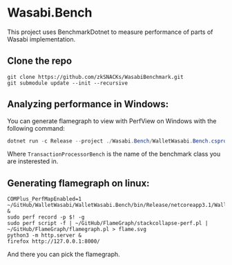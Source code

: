 # Wasabi.Bench

This project uses BenchmarkDotnet to measure performance of parts of Wasabi implementation.

## Clone the repo

```
git clone https://github.com/zkSNACKs/WasabiBenchmark.git
git submodule update --init --recursive
```

## Analyzing performance in Windows:

You can generate flamegraph to view with PerfView on Windows with the following command:
```powershell
dotnet run -c Release --project ./Wasabi.Bench/WalletWasabi.Bench.csproj -- --runtimes netcoreapp3.1 --filter TransactionProcessorBench --profiler ETW
```

Where `TransactionProcessorBench` is the name of the benchmark class you are insterested in.

## Generating flamegraph on linux:


```
COMPlus_PerfMapEnabled=1 ~/GitHub/WalletWasabi/WalletWasabi.Bench/bin/Release/netcoreapp3.1/WalletWasabi.Bench &
sudo perf record -p $! -g
sudo perf script -f | ~/GitHub/FlameGraph/stackcollapse-perf.pl | ~/GitHub/FlameGraph/flamegraph.pl > flame.svg
python3 -m http.server &
firefox http://127.0.0.1:8000/
``` 

And there you can pick the flamegraph.
